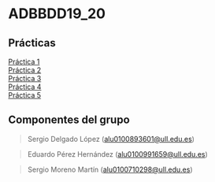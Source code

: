 # ADBBDD19_20
## Prácticas
[Práctica 1](https://github.com/alu0100893601-Sergio/ADBBDD19_20/tree/master/Prac1)  
[Práctica 2](https://github.com/alu0100893601-Sergio/ADBBDD19_20/tree/master/Prac2)  
[Práctica 3](https://github.com/alu0100893601-Sergio/ADBBDD19_20/tree/master/Prac3)  
[Práctica 4](https://github.com/alu0100893601-Sergio/ADBBDD19_20/tree/master/Prac4)  
[Práctica 5](https://github.com/alu0100893601-Sergio/ADBBDD19_20/tree/master/Prac5)  


## Componentes del grupo

> Sergio Delgado López (alu0100893601@ull.edu.es)

> Eduardo Pérez Hernández (alu0100991659@ull.edu.es)

> Sergio Moreno Martín (alu0100710298@ull.edu.es)
